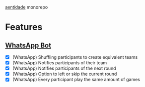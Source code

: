 [aentidade](https://instagram.com/aentidade.ufabc/) monorepo

# Features

## [WhatsApp Bot](https://github.com/caiostoduto/aentidade/blob/main/@app/whatsapp/README.md)

- [x] (WhatsApp) Shuffling participants to create equivalent teams
- [x] (WhatsApp) Notifies participants of their team
- [x] (WhatsApp) Notifies participants of the next round
- [x] (WhatsApp) Option to left or skip the current round
- [x] (WhatsApp) Every participant play the same amount of games
